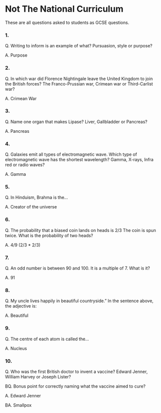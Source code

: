 # Not The National Curriculum

These are all questions asked to students as GCSE questions. 

### 1.
Q. Writing to inform is an example of what? Pursuasion, style or purpose?

A. Purpose


### 2.
Q. In which war did Florence Nightingale leave the United Kingdom to join the British forces? The Franco-Prussian war, Crimean war or Third-Carlist war?

A. Crimean War


### 3.
Q. Name one organ that makes Lipase? Liver, Gallbladder or Pancreas?

A. Pancreas

### 4. 
Q. Galaxies emit all types of electromagnetic wave. Which type of electromagnetic wave has the shortest wavelength? Gamma, X-rays, Infra red or radio waves?

A. Gamma


### 5.
Q. In Hinduism, Brahma is the...

A. Creator of the universe


### 6.
Q. The probability that a biased coin lands on heads is 2/3 The coin is spun twice. What is the probability of two heads?

A. 4/9 (2/3 * 2/3)


### 7.
Q. An odd number is between 90 and 100. It is a multiple of 7. What is it?

A. 91


### 8.
Q. My uncle lives happily in beautiful countryside.” In the sentence above, the adjective is:

A. Beautiful


### 9. 
Q. The centre of each atom is called the…

A. Nucleus


### 10.
Q. Who was the first British doctor to invent a vaccine? Edward Jenner, William Harvey or Joseph Lister? 

BQ. Bonus point for correctly naming what the vaccine aimed to cure?

A. Edward Jenner

BA. Smallpox



